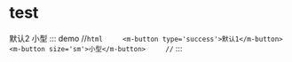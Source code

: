 # test
<m-button type='success'>默认2</m-button>
<m-button size='sm'>小型</m-button>
<demo-block></demo-block>
::: demo
 //```html    
    <m-button type='success'>默认1</m-button>
    <m-button size='sm'>小型</m-button>    
 //```
 :::